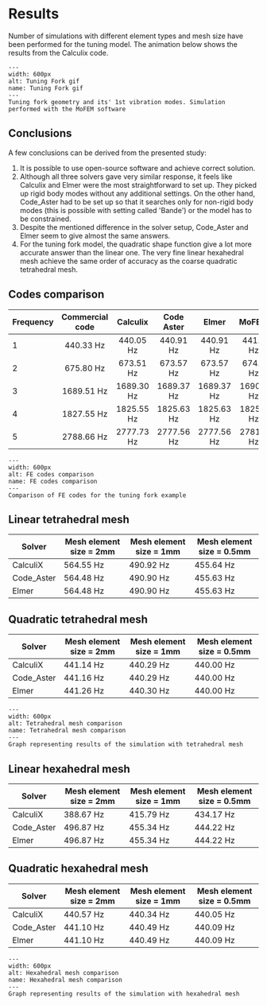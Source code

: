 # Results

Number of simulations with different element types and mesh size have been performed for the tuning model. The animation below shows the results from the Calculix code.

```{figure} ./movie.gif
---
width: 600px
alt: Tuning Fork gif
name: Tuning Fork gif
---
Tuning fork geometry and its' 1st vibration modes. Simulation performed with the MoFEM software
```

## Conclusions

A few conclusions can be derived from the presented study:

1. It is possible to use open-source software and achieve correct solution.
2. Although all three solvers gave very similar response, it feels like Calculix and Elmer were the most straightforward to set up. They picked up rigid body modes without any additional settings. On the other hand, Code_Aster had to be set up so that it searches only for non-rigid body modes (this is possible with setting called 'Bande') or the model has to be constrained.
3. Despite the mentioned difference in the solver setup, Code_Aster and Elmer seem to give almost the same answers.
4. For the tuning fork model, the quadratic shape function give a lot more accurate answer than the linear one. The very fine linear hexahedral mesh achieve the same order of accuracy as the coarse quadratic tetrahedral mesh.

## Codes comparison

| Frequency | Commercial code    | Calculix    | Code Aster    |  Elmer     |  MoFEM     |
|----------------|:------------------:|:-----------:|:-------------:|:----------:|:----------:|
|              1 |      440.33 Hz     |  440.05 Hz  |   440.91 Hz   |  440.91 Hz |  441.0 Hz |
|              2 |      675.80 Hz     |  673.51 Hz  |   673.57 Hz   |  673.57 Hz |  674.4 Hz |
|              3 |     1689.51 Hz     |  1689.30 Hz |   1689.37 Hz  | 1689.37 Hz | 1690.3 Hz |
|              4 |     1827.55 Hz     |  1825.55 Hz |   1825.63 Hz  | 1825.63 Hz | 1825.7 Hz |
|              5 |     2788.66 Hz     |  2777.73 Hz |   2777.56 Hz  | 2777.56 Hz | 2781.3 Hz |

```{figure} ./code-comparison.png
---
width: 600px
alt: FE codes comparison
name: FE codes comparison
---
Comparison of FE codes for the tuning fork example
```

## Linear tetrahedral mesh

| Solver                |Mesh element size = 2mm  | Mesh element size = 1mm | Mesh element size = 0.5mm |
|-----------------------|-----------------------  |-------------------------|---------------------------|
| CalculiX              |  564.55 Hz              |  490.92 Hz              |  455.64 Hz                |    
| Code_Aster            |  564.48 Hz              |  490.90 Hz              |  455.63 Hz                |
| Elmer                 |  564.48 Hz              |  490.90 Hz              |  455.63 Hz                |

## Quadratic tetrahedral mesh

| Solver                |Mesh element size = 2mm  | Mesh element size = 1mm | Mesh element size = 0.5mm |
|-----------------------|-----------------------  |-------------------------|---------------------------|
| CalculiX              |  441.14 Hz              |  440.29 Hz              |  440.00 Hz              |    
| Code_Aster            |  441.16 Hz              |  440.29 Hz              |  440.00 Hz              |
| Elmer                 |  441.26 Hz              |  440.30 Hz              |  440.00 Hz              |

```{figure} ./tet-comparison.png
---
width: 600px
alt: Tetrahedral mesh comparison
name: Tetrahedral mesh comparison
---
Graph representing results of the simulation with tetrahedral mesh 
```

## Linear hexahedral mesh

| Solver                |Mesh element size = 2mm  | Mesh element size = 1mm | Mesh element size = 0.5mm |
|-----------------------|-----------------------  |-------------------------|---------------------------|
| CalculiX              |  388.67 Hz              |  415.79 Hz              |  434.17 Hz                |    
| Code_Aster            |  496.87 Hz              |  455.34 Hz              |  444.22 Hz                |
| Elmer                 |  496.87 Hz              |  455.34 Hz              |  444.22 Hz                |

## Quadratic hexahedral mesh

| Solver                |Mesh element size = 2mm  | Mesh element size = 1mm | Mesh element size = 0.5mm |
|-----------------------|-----------------------  |-------------------------|---------------------------|
| CalculiX              |  440.57 Hz              |  440.34 Hz              |  440.05 Hz              |    
| Code_Aster            |  441.10 Hz              |  440.49 Hz              |  440.09 Hz              |
| Elmer                 |  441.10 Hz              |  440.49 Hz              |  440.09 Hz              |

```{figure} ./hex-comparison.png
---
width: 600px
alt: Hexahedral mesh comparison
name: Hexahedral mesh comparison
---
Graph representing results of the simulation with hexahedral mesh 
```
